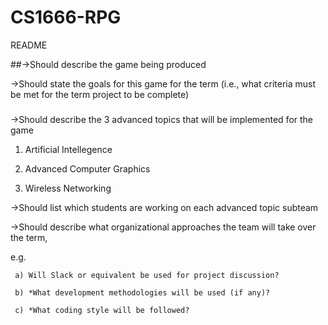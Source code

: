 # CS1666-RPG
README


##->Should describe the game being produced

->Should state the goals for this game for the term (i.e., what criteria must be met for the term project to be complete)

###
->Should describe the 3 advanced topics that will be implemented for the game

1. Artificial Intellegence

2. Advanced Computer Graphics

3. Wireless Networking

->Should list which students are working on each advanced topic subteam

->Should describe what organizational approaches the team will take over the term, 

e.g. 

     a) Will Slack or equivalent be used for project discussion?

     b) *What development methodologies will be used (if any)?
     
     c) *What coding style will be followed?
